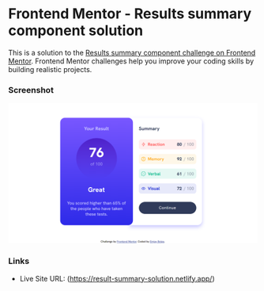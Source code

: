 # Frontend Mentor - Results summary component solution

This is a solution to the [Results summary component challenge on Frontend Mentor](https://www.frontendmentor.io/challenges/results-summary-component-CE_K6s0maV). Frontend Mentor challenges help you improve your coding skills by building realistic projects. 


### Screenshot
![result summary solution screenshot](images/result-summary-sc.png)


### Links
- Live Site URL: (https://result-summary-solution.netlify.app/)
